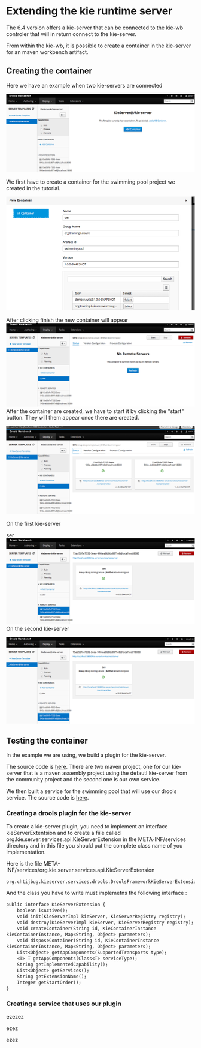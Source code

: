 # Extending the kie runtime server

The 6.4 version offers a kie-server that can be connected to the kie-wb controler that will in return connect to the kie-server.

From within the  kie-wb, it is possible to create a container in the kie-server for an maven workbench artifact.

## Creating the container

Here we have an example when two kie-servers are connected

![](/action01.png)

We first have to create a container for the swimming pool project we created in the tutorial.

![](/action02.png)

After clicking finish the new container will appear![](/action03.png)After the container are created, we have to start it by clicking the "start" button. They will them appear once there are created.

![](/action04.png)

On the first kie-server

ser![](/action05.png)On the second kie-server



![](/action06.png)

## Testing the container

In the example we are using, we build a plugin for the kie-server.

The source code is [here](https://github.com/chtiJBUG/drools-onboarding/tree/master/drools-framework-kie-server-parent). There are two maven project, one for our kie-server that is a maven assembly project using the defautl kie-server from the community project and the second one is our own service.

We then built a service for the swimming pool that will use our drools service. The source code is [here](https://github.com/chtiJBUG/drools-onboarding/tree/master/drools-framework-examples/swimming-pool-kie-server).

### Creating a drools plugin for the kie-server

To create a kie-server plugin, you need to implement an interface kieServerExtentsion and to create a fiile called org.kie.server.services.api.KieServerExtension in the META-INF\/services directory and in this file you should put the complete class name of you implementation.

Here is the file META-INF\/services\/org.kie.server.services.api.KieServerExtension

```
org.chtijbug.kieserver.services.drools.DroolsFrameworkKieServerExtension
```

And the class you have to write must implemetns the following interface :



```
public interface KieServerExtension {
    boolean isActive();
    void init(KieServerImpl kieServer, KieServerRegistry registry);
    void destroy(KieServerImpl kieServer, KieServerRegistry registry);
    void createContainer(String id, KieContainerInstance kieContainerInstance, Map<String, Object> parameters);
    void disposeContainer(String id, KieContainerInstance kieContainerInstance, Map<String, Object> parameters);
    List<Object> getAppComponents(SupportedTransports type);
    <T> T getAppComponents(Class<T> serviceType);
    String getImplementedCapability();
    List<Object> getServices();
    String getExtensionName();
    Integer getStartOrder();
}
```



### Creating a service that uses our plugin

ezezez

ezez

ezez

